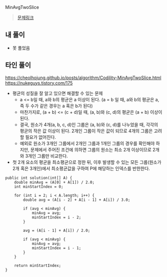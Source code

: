 MinAvgTwoSlice

> [문제링크](https://app.codility.com/programmers/lessons/5-prefix_sums/min_avg_two_slice/)

## 내 풀이
- 못 풀었음


## 타인 풀이
https://cheolhojung.github.io/posts/algorithm/Codility-MinAvgTwoSlice.html
https://nukeguys.tistory.com/175
- 평균의 성질을 잘 알고 있으면 해결할 수 있는 문제
    - a <= b일 때, a와 b의 평균은 a 이상이 된다. (a = b 일 때, a와 b의 평균은 a, 즉 두 수가 같은 경우는 a 혹은 b가 된다)
    - 마찬가지로, (a + b) <= (c + d)일 때, (a, b)와 (c, d)의 평균은 (a + b) 이상이 된다.
    - 결국, 원소가 4개(a, b, c, d)인 그룹은 (a, b)와 (c, d)를 나누었을 때, 각각의 평균의 작은 값 이상이 된다. 2개인 그룹이 작은 값이 되므로 4개의 그룹은 고려할 필요가 없어진다.
    - 예외로 원소가 3개인 그룹에서 2개인 그룹과 1개인 그룹의 경우를 확인해야 하지만, 문제에서 주어진 조건에 의하면 그룹의 원소는 최소 2개 이상이므로 2개와 3개인 그룹만 비교한다.
- 첫 2개 요소의 평균을 최소평균으로 정한 뒤, 이후 발생할 수 있는 모든 그룹(원소가 2개 혹은 3개인)에서 최소평균값을 구하여 P에 해당하는 인덱스를 반한한다.
```
public int solution(int[] A) {
    double minAvg = (A[0] + A[1]) / 2.0;
    int minStartIndex = 0;
 
    for (int i = 2; i < A.length; i++) {
        double avg = (A[i - 2] + A[i - 1] + A[i]) / 3.0;
 
        if (avg < minAvg) {
            minAvg = avg;
            minStartIndex = i - 2;
        }
 
        avg = (A[i - 1] + A[i]) / 2.0;
 
        if (avg < minAvg) {
            minAvg = avg;
            minStartIndex = i - 1;
        }
    }
 
    return minStartIndex;
}
```